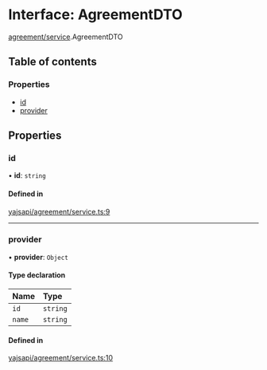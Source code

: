# Interface: AgreementDTO

[agreement/service](../modules/agreement_service).AgreementDTO

## Table of contents

### Properties

- [id](agreement_service.AgreementDTO#id)
- [provider](agreement_service.AgreementDTO#provider)

## Properties

### id

• **id**: `string`

#### Defined in

[yajsapi/agreement/service.ts:9](https://github.com/golemfactory/yajsapi/blob/2663a15/yajsapi/agreement/service.ts#L9)

___

### provider

• **provider**: `Object`

#### Type declaration

| Name | Type |
| :------ | :------ |
| `id` | `string` |
| `name` | `string` |

#### Defined in

[yajsapi/agreement/service.ts:10](https://github.com/golemfactory/yajsapi/blob/2663a15/yajsapi/agreement/service.ts#L10)
